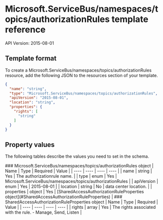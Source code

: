 # Microsoft.ServiceBus/namespaces/topics/authorizationRules template reference
API Version: 2015-08-01
## Template format

To create a Microsoft.ServiceBus/namespaces/topics/authorizationRules resource, add the following JSON to the resources section of your template.

```json
{
  "name": "string",
  "type": "Microsoft.ServiceBus/namespaces/topics/authorizationRules",
  "apiVersion": "2015-08-01",
  "location": "string",
  "properties": {
    "rights": [
      "string"
    ]
  }
}
```
## Property values

The following tables describe the values you need to set in the schema.

<a id="Microsoft.ServiceBus/namespaces/topics/authorizationRules" />
### Microsoft.ServiceBus/namespaces/topics/authorizationRules object
|  Name | Type | Required | Value |
|  ---- | ---- | ---- | ---- |
|  name | string | Yes | The authorizationrule name. |
|  type | enum | Yes | Microsoft.ServiceBus/namespaces/topics/authorizationRules |
|  apiVersion | enum | Yes | 2015-08-01 |
|  location | string | No | data center location. |
|  properties | object | Yes | [SharedAccessAuthorizationRuleProperties object](#SharedAccessAuthorizationRuleProperties) |


<a id="SharedAccessAuthorizationRuleProperties" />
### SharedAccessAuthorizationRuleProperties object
|  Name | Type | Required | Value |
|  ---- | ---- | ---- | ---- |
|  rights | array | Yes | The rights associated with the rule. - Manage, Send, Listen |

